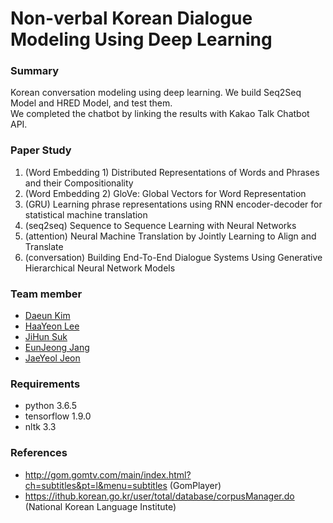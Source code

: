 # Non-verbal Korean Dialogue Modeling Using Deep Learning 

### Summary
Korean conversation modeling using deep learning. 
We build Seq2Seq Model and HRED Model, and test them.  
We completed the chatbot by linking the results with Kakao Talk Chatbot API.  

### Paper Study
1. (Word Embedding 1) Distributed Representations of Words and Phrases and their Compositionality 
2. (Word Embedding 2) GloVe: Global Vectors for Word Representation
3. (GRU) Learning phrase representations using RNN encoder-decoder for statistical machine translation
4. (seq2seq) Sequence to Sequence Learning with Neural Networks
5. (attention) Neural Machine Translation by Jointly Learning to Align and Translate
6. (conversation) Building End-To-End Dialogue Systems Using Generative Hierarchical Neural Network Models

### Team member
* [Daeun Kim](https://github.com/kde0820)
* [HaaYeon Lee](https://github.com/LeeHaaYeon)
* [JiHun Suk](https://github.com/tjrwlgns1198)
* [EunJeong Jang](https://github.com/cs801458j)
* [JaeYeol Jeon](https://github.com/JaytenJeon)

### Requirements
* python 3.6.5
* tensorflow 1.9.0
* nltk 3.3

### References
* http://gom.gomtv.com/main/index.html?ch=subtitles&pt=l&menu=subtitles (GomPlayer)
* https://ithub.korean.go.kr/user/total/database/corpusManager.do (National Korean Language Institute)
